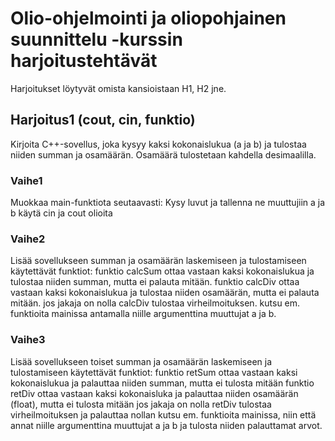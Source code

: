 # Olio-ohjelmointi ja oliopohjainen suunnittelu -kurssin harjoitustehtävät
Harjoitukset löytyvät omista kansioistaan H1, H2 jne.

## Harjoitus1 (cout, cin, funktio)
Kirjoita C++-sovellus, joka kysyy kaksi kokonaislukua (a ja b) ja tulostaa niiden summan ja osamäärän. Osamäärä tulostetaan kahdella desimaalilla.

### Vaihe1
Muokkaa main-funktiota seutaavasti:
Kysy luvut ja tallenna ne muuttujiin a ja b
käytä cin ja cout olioita

### Vaihe2
Lisää sovellukseen summan ja osamäärän laskemiseen ja tulostamiseen käytettävät funktiot:
funktio calcSum ottaa vastaan kaksi kokonaislukua ja tulostaa niiden summan, mutta ei palauta mitään.
funktio calcDiv ottaa vastaan kaksi kokonaislukua ja tulostaa niiden osamäärän, mutta ei palauta mitään.
jos jakaja on nolla calcDiv tulostaa virheilmoituksen.
kutsu em. funktioita mainissa antamalla niille argumenttina muuttujat a ja b.

### Vaihe3
Lisää sovellukseen toiset summan ja osamäärän laskemiseen ja tulostamiseen käytettävät funktiot:
funktio retSum ottaa vastaan kaksi kokonaislukua ja palauttaa niiden summan, mutta ei tulosta mitään
funktio retDiv ottaa vastaan kaksi kokonaisluka ja palauttaa niiden osamäärän (float), mutta ei tulosta mitään
jos jakaja on nolla retDiv tulostaa virheilmoituksen ja palauttaa nollan
kutsu em. funktioita mainissa, niin että annat niille argumenttina muuttujat a ja b ja tulosta niiden palauttamat arvot.